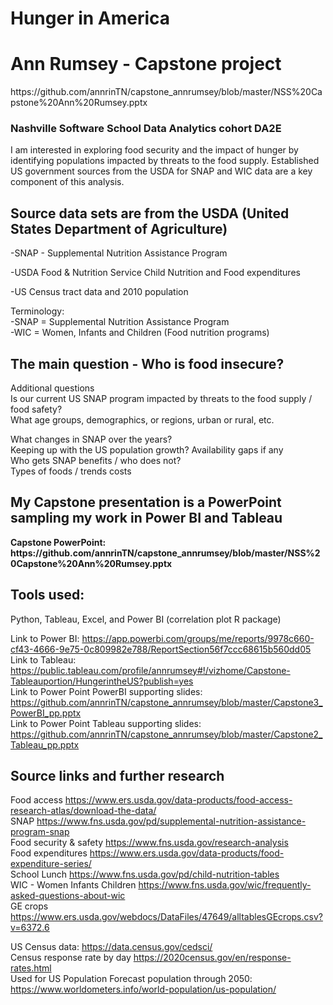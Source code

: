 # Hunger in America
<h1> Ann Rumsey - Capstone project</h1>
https://github.com/annrinTN/capstone_annrumsey/blob/master/NSS%20Capstone%20Ann%20Rumsey.pptx  
<h3>Nashville Software School Data Analytics cohort DA2E  </h3>

I am interested in exploring food security and the impact of hunger by identifying populations impacted by threats to the food supply. 
Established US government sources from the USDA for SNAP and WIC data are a key component of this analysis.   

<h2>Source data sets are from the USDA (United States Department of Agriculture)  </h2>
-SNAP -  Supplemental Nutrition Assistance Program  

-USDA Food & Nutrition Service Child Nutrition and Food expenditures  

-US Census tract data and 2010 population     

Terminology:  
-SNAP = Supplemental Nutrition Assistance Program  
-WIC = Women, Infants and Children (Food nutrition programs)      

<h2>The main question - Who is food insecure?</h2>  

Additional questions    
Is our current US SNAP program impacted by threats to the food supply / food safety?    
What age groups, demographics, or regions, urban or rural, etc.

What changes in SNAP over the years?  
Keeping up with the US population growth? 
Availability gaps if any  
Who gets SNAP benefits / who does not?  
Types of foods / trends costs  


<h2>My Capstone presentation is a PowerPoint sampling my work in Power BI and Tableau  </h2>
<b>Capstone PowerPoint: https://github.com/annrinTN/capstone_annrumsey/blob/master/NSS%20Capstone%20Ann%20Rumsey.pptx</b>
<h2>Tools used: </h2>
  Python, Tableau, Excel, and Power BI (correlation plot R package)   

Link to Power BI: https://app.powerbi.com/groups/me/reports/9978c660-cf43-4666-9e75-0c809982e788/ReportSection56f7ccc68615b560dd05  
Link to Tableau: https://public.tableau.com/profile/annrumsey#!/vizhome/Capstone-Tableauportion/HungerintheUS?publish=yes    
Link to Power Point PowerBI supporting slides: https://github.com/annrinTN/capstone_annrumsey/blob/master/Capstone3_PowerBI_pp.pptx  
Link to Power Point Tableau supporting slides: https://github.com/annrinTN/capstone_annrumsey/blob/master/Capstone2_Tableau_pp.pptx  



<h2>Source links and further research</h2>

Food access https://www.ers.usda.gov/data-products/food-access-research-atlas/download-the-data/   
SNAP https://www.fns.usda.gov/pd/supplemental-nutrition-assistance-program-snap  
Food security & safety  https://www.fns.usda.gov/research-analysis  
Food expenditures https://www.ers.usda.gov/data-products/food-expenditure-series/  
School Lunch https://www.fns.usda.gov/pd/child-nutrition-tables  
WIC - Women Infants Children https://www.fns.usda.gov/wic/frequently-asked-questions-about-wic  
GE crops  https://www.ers.usda.gov/webdocs/DataFiles/47649/alltablesGEcrops.csv?v=6372.6  

US Census data: https://data.census.gov/cedsci/  
Census response rate by day https://2020census.gov/en/response-rates.html  
Used for US Population Forecast population through 2050: https://www.worldometers.info/world-population/us-population/  
